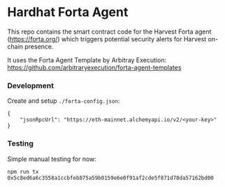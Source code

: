 # Hardhat Forta Agent

This repo contains the smart contract code for the Harvest Forta agent (https://forta.org/) which triggers potential security alerts for Harvest on-chain presence.

It uses the Forta Agent Template by Arbitray Execution: https://github.com/arbitraryexecution/forta-agent-templates

### Development

Create and setup `./forta-config.json`:

```
{
    "jsonRpcUrl": "https://eth-mainnet.alchemyapi.io/v2/<your-key>"
}
```

### Testing 

Simple manual testing for now:

```
npm run tx 0x5c8ed6a6c3558a1ccbfeb875a59b0159e6e0f91af2cde5f871d78da57162bd00
```
